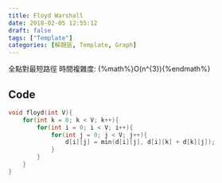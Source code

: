 ```yaml
---
title: Floyd Warshall
date: 2018-02-05 12:55:12
draft: false
tags: ["Template"]
categories: [解題區, Template, Graph]
---
```


全點對最短路徑
時間複雜度: {%math%}O(n^{3}){%endmath%}

## Code
```cpp
void floyd(int V){
    for(int k = 0; k < V; k++){
        for(int i = 0; i < V; i++){
            for(int j = 0; j < V; j++){
                d[i][j] = min(d[i][j], d[i][k] + d[k][j]);
            }
        }
    }
}
```

